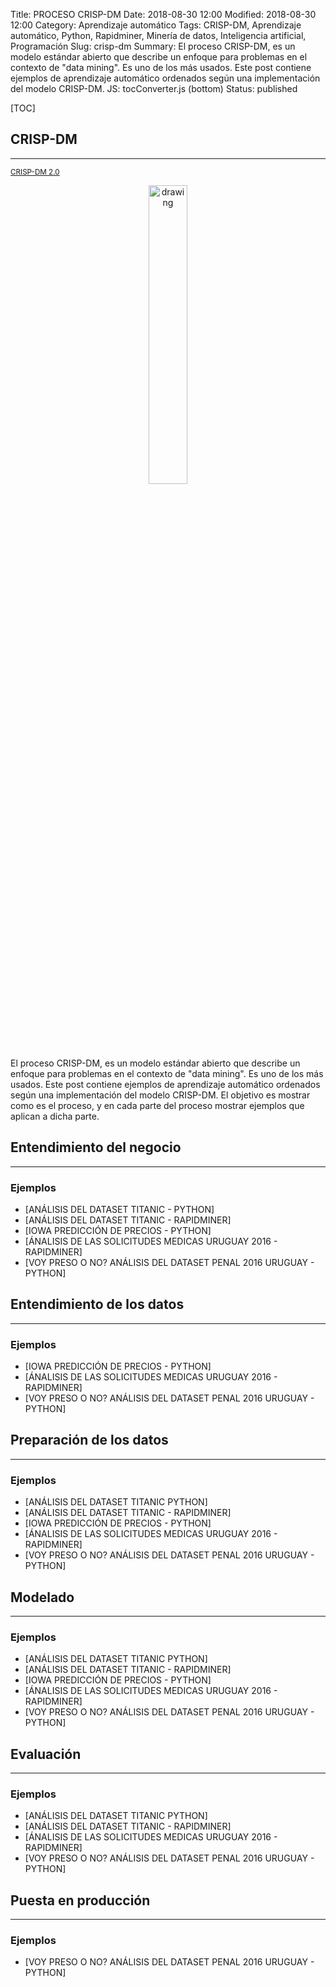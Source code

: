 Title: PROCESO CRISP-DM
Date: 2018-08-30 12:00
Modified: 2018-08-30 12:00
Category: Aprendizaje automático
Tags: CRISP-DM, Aprendizaje automático, Python, Rapidminer, Minería de datos, Inteligencia artificial, Programación
Slug: crisp-dm
Summary: El proceso CRISP-DM, es un modelo estándar abierto que describe un enfoque para problemas en el contexto de "data mining". Es uno de los más usados. Este post contiene ejemplos de aprendizaje automático ordenados según una implementación del modelo CRISP-DM.
JS: tocConverter.js (bottom)
Status: published

[TOC]

## CRISP-DM
---
<small><a href="https://inseaddataanalytics.github.io/INSEADAnalytics/CRISP_DM.pdf">CRISP-DM 2.0</a></small>
<div style="text-align:center"><img src="{filename}/images/crisp-dm-1.png" alt="drawing" width="35%" height="35%"/></div></br>

El proceso CRISP-DM, es un modelo estándar abierto que describe un enfoque para problemas en el contexto de "data mining". Es uno de los más usados. 
Este post contiene ejemplos de aprendizaje automático ordenados según una implementación del modelo CRISP-DM.
El objetivo es mostrar como es el proceso, y en cada parte del proceso mostrar ejemplos que aplican a dicha parte.

## Entendimiento del negocio
---

### Ejemplos

- [ANÁLISIS DEL DATASET TITANIC - PYTHON]
- [ANÁLISIS DEL DATASET TITANIC - RAPIDMINER]
- [IOWA PREDICCIÓN DE PRECIOS - PYTHON]
- [ÁNALISIS DE LAS SOLICITUDES MEDICAS URUGUAY 2016 - RAPIDMINER]
- [VOY PRESO O NO? ANÁLISIS DEL DATASET PENAL 2016 URUGUAY - PYTHON]

## Entendimiento de los datos
---

### Ejemplos

- [IOWA PREDICCIÓN DE PRECIOS - PYTHON]
- [ÁNALISIS DE LAS SOLICITUDES MEDICAS URUGUAY 2016 - RAPIDMINER]
- [VOY PRESO O NO? ANÁLISIS DEL DATASET PENAL 2016 URUGUAY - PYTHON]

## Preparación de los datos
---

### Ejemplos

- [ANÁLISIS DEL DATASET TITANIC PYTHON]
- [ANÁLISIS DEL DATASET TITANIC - RAPIDMINER]
- [IOWA PREDICCIÓN DE PRECIOS - PYTHON]
- [ÁNALISIS DE LAS SOLICITUDES MEDICAS URUGUAY 2016 - RAPIDMINER]
- [VOY PRESO O NO? ANÁLISIS DEL DATASET PENAL 2016 URUGUAY - PYTHON]

## Modelado
---

### Ejemplos

- [ANÁLISIS DEL DATASET TITANIC PYTHON]
- [ANÁLISIS DEL DATASET TITANIC - RAPIDMINER]
- [IOWA PREDICCIÓN DE PRECIOS - PYTHON]
- [ÁNALISIS DE LAS SOLICITUDES MEDICAS URUGUAY 2016 - RAPIDMINER]
- [VOY PRESO O NO? ANÁLISIS DEL DATASET PENAL 2016 URUGUAY - PYTHON]

## Evaluación
---

### Ejemplos

- [ANÁLISIS DEL DATASET TITANIC PYTHON]
- [ANÁLISIS DEL DATASET TITANIC - RAPIDMINER]
- [ÁNALISIS DE LAS SOLICITUDES MEDICAS URUGUAY 2016 - RAPIDMINER]
- [VOY PRESO O NO? ANÁLISIS DEL DATASET PENAL 2016 URUGUAY - PYTHON]

## Puesta en producción
---

### Ejemplos

- [VOY PRESO O NO? ANÁLISIS DEL DATASET PENAL 2016 URUGUAY - PYTHON]